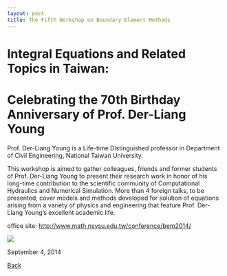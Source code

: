```yaml
---
layout: post
title: The Fifth Workshop on Boundary Element Methods
---
```

# Integral Equations and Related Topics in Taiwan: 
# Celebrating the 70th Birthday Anniversary of Prof. Der-Liang Young

Prof. Der-Liang Young is a Life-time Distinguished professor in Department of Civil Engineering, National Taiwan University.

This workshop is aimed to gather colleagues, friends and former students of Prof. Der-Liang Young to present their research work in honor of his long-time contribution to the scientific community of Computational Hydraulics and Numerical Simulation. More than 4 foreign talks, to be presented, cover models and methods developed for solution of equations arising from a variety of physics and engineering that feature Prof. Der-Liang Young’s excellent academic life.

office site: <http://www.math.nsysu.edu.tw/conference/bem2014/>

<img src="https://raw.githubusercontent.com/FiniteTsai/FiniteTsai.github.io/master/images/posts/BEM5%20POSTER%20(English).jpg">

September 4, 2014

[Back](https://finitetsai.github.io/)
